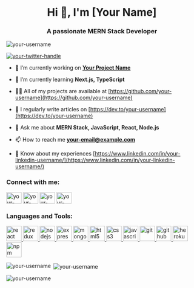 <h1 align="center">Hi 👋, I'm [Your Name]</h1>
<h3 align="center">A passionate MERN Stack Developer</h3>

<p align="left"> <img src="https://komarev.com/ghpvc/?username=your-username&label=Profile%20views&color=0e75b6&style=flat" alt="your-username" /> </p>

<p align="left"> <a href="https://twitter.com/your-twitter-handle" target="blank"><img src="https://img.shields.io/twitter/follow/your-twitter-handle?logo=twitter&style=for-the-badge" alt="your-twitter-handle" /></a> </p>

- 🔭 I’m currently working on **[Your Project Name](https://github.com/your-username/your-project-name)**

- 🌱 I’m currently learning **Next.js, TypeScript**

- 👨‍💻 All of my projects are available at [https://github.com/your-username](https://github.com/your-username)

- 📝 I regularly write articles on [https://dev.to/your-username](https://dev.to/your-username)

- 💬 Ask me about **MERN Stack, JavaScript, React, Node.js**

- 📫 How to reach me **your-email@example.com**

- 📄 Know about my experiences [https://www.linkedin.com/in/your-linkedin-username/](https://www.linkedin.com/in/your-linkedin-username/)

<h3 align="left">Connect with me:</h3>
<p align="left">
<a href="https://twitter.com/your-twitter-handle" target="blank"><img align="center" src="https://cdn.jsdelivr.net/npm/simple-icons@v3/icons/twitter.svg" alt="your-twitter-handle" height="30" width="40" /></a>
<a href="https://linkedin.com/in/your-linkedin-username" target="blank"><img align="center" src="https://cdn.jsdelivr.net/npm/simple-icons@v3/icons/linkedin.svg" alt="your-linkedin-username" height="30" width="40" /></a>
<a href="https://stackoverflow.com/users/your-stackoverflow-id" target="blank"><img align="center" src="https://cdn.jsdelivr.net/npm/simple-icons@v3/icons/stackoverflow.svg" alt="your-stackoverflow-id" height="30" width="40" /></a>
<a href="https://dev.to/your-username" target="blank"><img align="center" src="https://cdn.jsdelivr.net/npm/simple-icons@v3/icons/dev-dot-to.svg" alt="your-username" height="30" width="40" /></a>
</p>

<h3 align="left">Languages and Tools:</h3>
<p align="left"> 
<a href="https://reactjs.org/" target="_blank"> <img src="https://cdn.jsdelivr.net/npm/simple-icons@v3/icons/react.svg" alt="react" height="40" width="40"/> </a>
<a href="https://redux.js.org" target="_blank"> <img src="https://cdn.jsdelivr.net/npm/simple-icons@v3/icons/redux.svg" alt="redux" height="40" width="40"/> </a>
<a href="https://nodejs.org" target="_blank"> <img src="https://cdn.jsdelivr.net/npm/simple-icons@v3/icons/node-dot-js.svg" alt="nodejs" height="40" width="40"/> </a>
<a href="https://expressjs.com" target="_blank"> <img src="https://cdn.jsdelivr.net/npm/simple-icons@v3/icons/express.svg" alt="express" height="40" width="40"/> </a>
<a href="https://www.mongodb.com/" target="_blank"> <img src="https://cdn.jsdelivr.net/npm/simple-icons@v3/icons/mongodb.svg" alt="mongodb" height="40" width="40"/> </a>
<a href="https://www.w3.org/html/" target="_blank"> <img src="https://cdn.jsdelivr.net/npm/simple-icons@v3/icons/html5.svg" alt="html5" height="40" width="40"/> </a>
<a href="https://www.w3schools.com/css/" target="_blank"> <img src="https://cdn.jsdelivr.net/npm/simple-icons@v3/icons/css3.svg" alt="css3" height="40" width="40"/> </a>
<a href="https://www.javascript.com/" target="_blank"> <img src="https://cdn.jsdelivr.net/npm/simple-icons@v3/icons/javascript.svg" alt="javascript" height="40" width="40"/> </a>
<a href="https://git-scm.com/" target="_blank"> <img src="https://cdn.jsdelivr.net/npm/simple-icons@v3/icons/git.svg" alt="git" height="40" width="40"/> </a>
<a href="https://github.com/" target="_blank"> <img src="https://cdn.jsdelivr.net/npm/simple-icons@v3/icons/github.svg" alt="github" height="40" width="40"/> </a> 
<a href="https://heroku.com" target="_blank"> <img src="https://cdn.jsdelivr.net/npm/simple-icons@v3/icons/heroku.svg" alt="heroku" height="40" width="40"/> </a>
<a href="https://www.npmjs.com/" target="_blank"> <img src="https://cdn.jsdelivr.net/npm/simple-icons@v3/icons/npm.svg" alt="npm" height="40" width="40"/> </a>
</p>

<p><img align="left" src="https://github-readme-stats.vercel.app/api/top-langs?username=your-username&show_icons=true&locale=en&layout=compact" alt="your-username" /></p>

<p>&nbsp;<img align="center" src="https://github-readme-stats.vercel.app/api?username=your-username&show_icons=true&locale=en" alt="your-username" /></p>

<p><img align="center" src="https://github-readme-streak-stats.herokuapp.com/?user=your-username&" alt="your-username" /></p>
